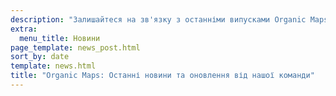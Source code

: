 ```yaml
---
description: "Залишайтеся на зв'язку з останніми випусками Organic Maps, новинами та оновленнями від нашої команди"
extra:
  menu_title: Новини
page_template: news_post.html
sort_by: date
template: news.html
title: "Organic Maps: Останні новини та оновлення від нашої команди"
---
```

